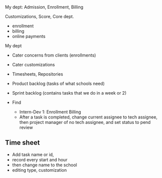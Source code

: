 
My dept: Admission, Enrollment, Billing

Customizations, Score, Core dept.
- enrollment
- billing
- online payments

My dept
- Cater concerns from clients (enrollments)
- Cater customizations
- Timesheets, Repositories

- Product backlog (tasks of what schools need)
- Sprint backlog (contains tasks that we do in a week or 2)

- Find
	- Intern-Dev 1: Enrollment Billing
	- After a task is completed, change current assignee to tech assignee, then project manager of no tech assignee, and set status to pend review

Time sheet
- 
- Add task name or id,
- record every start and hour
- then change name to the school
- editing type, customization